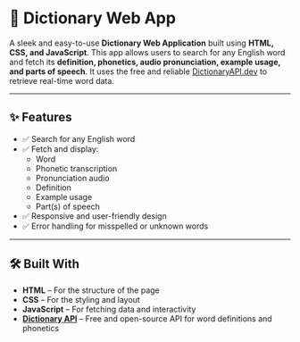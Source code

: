 # 📘 Dictionary Web App

A sleek and easy-to-use **Dictionary Web Application** built using **HTML, CSS, and JavaScript**. This app allows users to search for any English word and fetch its **definition, phonetics, audio pronunciation, example usage, and parts of speech**. It uses the free and reliable [DictionaryAPI.dev](https://dictionaryapi.dev/) to retrieve real-time word data.

---

## ✨ Features 
 
- ✅ Search for any English word
- ✅ Fetch and display:
  - Word 
  - Phonetic transcription
  - Pronunciation audio
  - Definition
  - Example usage
  - Part(s) of speech
- ✅ Responsive and user-friendly design
- ✅ Error handling for misspelled or unknown words

---

## 🛠️ Built With

- **HTML** – For the structure of the page  
- **CSS** – For the styling and layout  
- **JavaScript** – For fetching data and interactivity  
- **[Dictionary API](https://dictionaryapi.dev/)** – Free and open-source API for word definitions and phonetics


